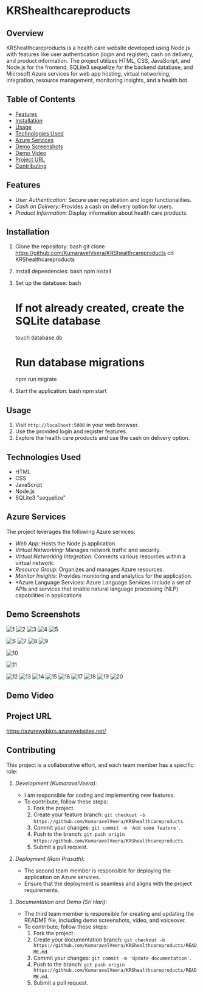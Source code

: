 # KRShealthcareproducts
## Overview
KRShealthcareproducts is a health care website developed using Node.js with features like user authentication (login and register), cash on delivery, and product information. The project utilizes HTML, CSS, JavaScript, and Node.js for the frontend, SQLite3 sequelize for the backend database, and Microsoft Azure services for web app hosting, virtual networking, integration, resource management, monitoring insights, and a health bot.


## Table of Contents
- [Features](#features)
- [Installation](#installation)
- [Usage](#usage)
- [Technologies Used](#technologies-used)
- [Azure Services](#azure-services)
- [Demo Screenshots](#demo-screenshots)
- [Demo Video](#demo-video)
- [Project URL](#project-url)
- [Contributing](#contributing)

## Features
- *User Authentication:* Secure user registration and login functionalities.
- *Cash on Delivery:* Provides a cash on delivery option for users.
- *Product Information:* Display information about health care products.

## Installation
1. Clone the repository:
    bash
    git clone https://github.com/KumaravelVeera/KRShealthcareproducts
    cd KRShealthcareproducts
    

2. Install dependencies:
    bash
    npm install
    

3. Set up the database:
    bash
    # If not already created, create the SQLite database
    touch database.db

    # Run database migrations
    npm run migrate
    

4. Start the application:
    bash
    npm start
    

## Usage
1. Visit `http://localhost:5000` in your web browser.
2. Use the provided login and register features.
3. Explore the health care products and use the cash on delivery option.

## Technologies Used
- HTML
- CSS
- JavaScript
- Node.js
- SQLite3 "sequelize"


## Azure Services
The project leverages the following Azure services:
- *Web App:* Hosts the Node.js application.
- *Virtual Networking:* Manages network traffic and security.
- *Virtual Networking Integration:* Connects various resources within a virtual network.
- *Resource Group:* Organizes and manages Azure resources.
- *Monitor Insights:* Provides monitoring and analytics for the application.
- *Azure Language Services: Azure Language Services include a set of APIs and services that enable natural language processing (NLP) capabilities in applications

## Demo Screenshots

![1](https://github.com/KumaravelVeera/project_team5/assets/145631234/654c51b6-8bca-4b3e-bb8d-65ba0b44f2e4)
![2](https://github.com/KumaravelVeera/project_team5/assets/145631234/8933cddb-b2a0-4a98-9fa7-8715352f8d74)
![3](https://github.com/KumaravelVeera/project_team5/assets/145631234/c51fcc70-2c3a-4773-8332-82e24ce17beb)
![4](https://github.com/KumaravelVeera/project_team5/assets/145631234/4cac8a29-1855-4c67-8147-7e3832122556)
![5](https://github.com/KumaravelVeera/project_team5/assets/145631234/e61b5270-2213-40ec-b006-5eed94a98d16)


![6](https://github.com/KumaravelVeera/project_team5/assets/145631234/365f4b5e-2fc9-4777-8248-c71afc8e24bd)
![7](https://github.com/KumaravelVeera/project_team5/assets/145631234/52896312-827a-4abb-8a7c-1d6c777f4524)
![8](https://github.com/KumaravelVeera/project_team5/assets/145631234/81eeed40-25c9-4058-bd36-334498ced0fb)
![9](https://github.com/KumaravelVeera/project_team5/assets/145631234/888fd967-cbd3-4372-9115-7409f2c178c1)

![10](https://github.com/KumaravelVeera/project_team5/assets/145631234/f18dff06-0053-48da-aa4d-cd5769f3e6b1)


![11](https://github.com/KumaravelVeera/project_team5/assets/145631234/7a5c4283-ccf7-4da2-8cf7-8abcbeba1af3)

![12](https://github.com/KumaravelVeera/project_team5/assets/145631234/76a0dde0-4cb5-411d-927d-ae01c3a64bab)
![13](https://github.com/KumaravelVeera/project_team5/assets/145631234/a3ff5441-3418-4500-b77c-cf6d4a2290cc)
![14](https://github.com/KumaravelVeera/project_team5/assets/145631234/4fafa0fb-45fe-4466-9c1f-4ee2bf9a13d0)
![15](https://github.com/KumaravelVeera/project_team5/assets/145631234/b5fb8c7b-2725-4b8a-a68c-df09dca0ba6f)
![16](https://github.com/KumaravelVeera/project_team5/assets/145631234/bc662c32-997b-4238-b294-7c33d75d186c)
![17](https://github.com/KumaravelVeera/project_team5/assets/145631234/0c10c4a5-9618-49a3-814c-e7aa53690add)
![18](https://github.com/KumaravelVeera/project_team5/assets/145631234/b8c582b1-29ee-4213-936e-b4700da53b83)
![19](https://github.com/KumaravelVeera/project_team5/assets/145631234/345942d0-e0ac-43aa-9037-56a3fdd95bfb)
![20](https://github.com/KumaravelVeera/project_team5/assets/145631234/8dbf392c-0702-4154-8561-4cebbe7e4d2c)
## Demo Video

## Project URL
https://azurewebkrs.azurewebsites.net/
## Contributing
This project is a collaborative effort, and each team member has a specific role:

1. *Development (KumaravelVeera):*
   - I am  responsible for coding and implementing new features.
   - To contribute, follow these steps:
      1. Fork the project.
      2. Create your feature branch: `git checkout -b  https://github.com/KumaravelVeera/KRShealthcareproducts`.
      3. Commit your changes: `git commit -m 'Add some feature'`.
      4. Push to the branch: `git push origin  https://github.com/KumaravelVeera/KRShealthcareproducts`.
      5. Submit a pull request.

2. *Deployment (Ram Prasath):*
   - The second team member is responsible for deploying the application on Azure services.
   - Ensure that the deployment is seamless and aligns with the project requirements.

3. *Documentation and Demo (Sri Hari):*
   - The third team member is responsible for creating and updating the README file, including demo screenshots, video, and voiceover.
   - To contribute, follow these steps:
      1. Fork the project.
      2. Create your documentation branch: `git checkout -b  https://github.com/KumaravelVeera/KRShealthcareproducts/README.md`.
      3. Commit your changes: `git commit -m 'Update documentation'`.
      4. Push to the branch: `git push origin  https://github.com/KumaravelVeera/KRShealthcareproducts/README.md`.
      5. Submit a pull request.
